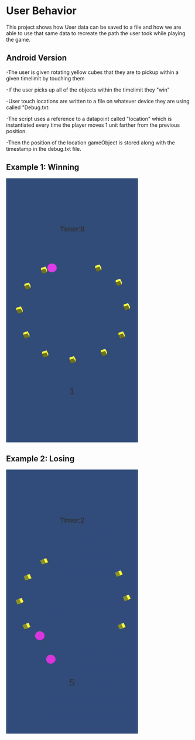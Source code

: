 # User Behavior

This project shows how User data can be saved to a file and how we are able to use that same data to recreate the path the user took while playing the game.

## Android Version

-The user is given rotating yellow cubes that they are to pickup within a given timelimit by touching them

-If the user picks up all of the objects within the timelimit they "win"

-User touch locations are written to a file on whatever device they are using called "Debug.txt:

-The script uses a reference to a datapoint called "location" which is instantiated every time the player moves 1 unit farther from the previous position.

-Then the position of the location gameObject is stored along with the timestamp in the debug.txt file.

## Example 1: Winning

<img src="01.gif" width="360" height = "720">

## Example 2: Losing

<img src="02.gif" width="360" height = "720">





